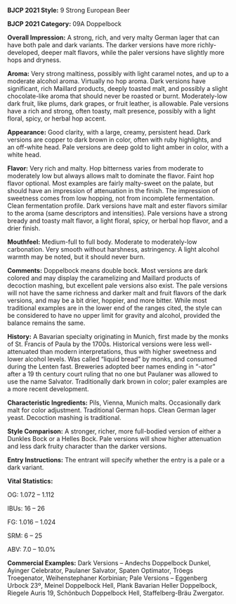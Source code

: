 <b>BJCP 2021 Style:</b> 9 Strong European Beer

<b>BJCP 2021 Category:</b> 09A Doppelbock

<b>Overall Impression:</b> A strong, rich, and very malty German
lager that can have both pale and dark variants. The darker
versions have more richly-developed, deeper malt flavors,
while the paler versions have slightly more hops and dryness.

<b>Aroma:</b> Very strong maltiness, possibly with light caramel
notes, and up to a moderate alcohol aroma. Virtually no hop
aroma.
Dark versions have significant, rich Maillard products, deeply
toasted malt, and possibly a slight chocolate-like aroma that
should never be roasted or burnt. Moderately-low dark fruit,
like plums, dark grapes, or fruit leather, is allowable.
Pale versions have a rich and strong, often toasty, malt
presence, possibly with a light floral, spicy, or herbal hop
accent.

<b>Appearance:</b> Good clarity, with a large, creamy, persistent
head.
Dark versions are copper to dark brown in color, often with
ruby highlights, and an off-white head.
Pale versions are deep gold to light amber in color, with a white
head.

<b>Flavor:</b> Very rich and malty. Hop bitterness varies from
moderate to moderately low but always allows malt to
dominate the flavor. Faint hop flavor optional. Most examples
are fairly malty-sweet on the palate, but should have an
impression of attenuation in the finish. The impression of
sweetness comes from low hopping, not from incomplete
fermentation. Clean fermentation profile.
Dark versions have malt and ester flavors similar to the aroma
(same descriptors and intensities).
Pale versions have a strong bready and toasty malt flavor, a
light floral, spicy, or herbal hop flavor, and a drier finish.

<b>Mouthfeel:</b> Medium-full to full body. Moderate to
moderately-low carbonation. Very smooth without harshness,
astringency. A light alcohol warmth may be noted, but it should
never burn.

<b>Comments:</b> Doppelbock means double bock. Most versions
are dark colored and may display the caramelizing and
Maillard products of decoction mashing, but excellent pale
versions also exist. The pale versions will not have the same
richness and darker malt and fruit flavors of the dark versions,
and may be a bit drier, hoppier, and more bitter. While most
traditional examples are in the lower end of the ranges cited,
the style can be considered to have no upper limit for gravity
and alcohol, provided the balance remains the same.

<b>History:</b> A Bavarian specialty originating in Munich, first
made by the monks of St. Francis of Paula by the 1700s.
Historical versions were less well-attenuated than modern
interpretations, thus with higher sweetness and lower alcohol
levels. Was called “liquid bread” by monks, and consumed
during the Lenten fast. Breweries adopted beer names ending
in “-ator” after a 19 th century court ruling that no one but
Paulaner was allowed to use the name Salvator. Traditionally
dark brown in color; paler examples are a more recent
development.

<b>Characteristic Ingredients:</b> Pils, Vienna, Munich malts.
Occasionally dark malt for color adjustment. Traditional
German hops. Clean German lager yeast. Decoction mashing is
traditional.

<b>Style Comparison:</b> A stronger, richer, more full-bodied
version of either a Dunkles Bock or a Helles Bock. Pale versions
will show higher attenuation and less dark fruity character than
the darker versions.

<b>Entry Instructions:</b> The entrant will specify whether the
entry is a pale or a dark variant.

<b>Vital Statistics:</b>

OG: 1.072 – 1.112

IBUs: 16 – 26

FG: 1.016 – 1.024

SRM: 6 – 25

ABV: 7.0 – 10.0%

<b>Commercial Examples:</b> Dark Versions – Andechs
Doppelbock Dunkel, Ayinger Celebrator, Paulaner Salvator,
Spaten Optimator, Tröegs Troegenator, Weihenstephaner
Korbinian; Pale Versions – Eggenberg Urbock 23º, Meinel
Doppelbock Hell, Plank Bavarian Heller Doppelbock, Riegele
Auris 19, Schönbuch Doppelbock Hell, Staffelberg-Bräu
Zwergator.
